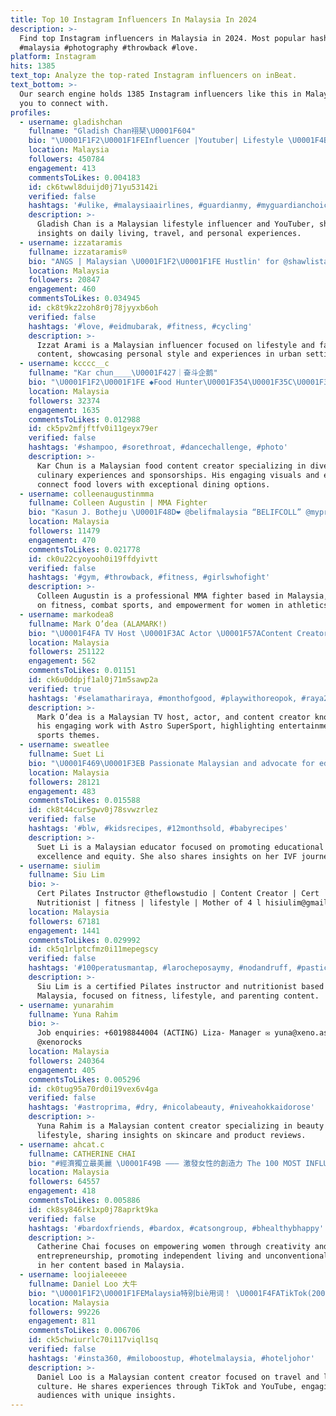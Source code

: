 ```yaml
---
title: Top 10 Instagram Influencers In Malaysia In 2024
description: >-
  Find top Instagram influencers in Malaysia in 2024. Most popular hashtags:
  #malaysia #photography #throwback #love.
platform: Instagram
hits: 1385
text_top: Analyze the top-rated Instagram influencers on inBeat.
text_bottom: >-
  Our search engine holds 1385 Instagram influencers like this in Malaysia for
  you to connect with.
profiles:
  - username: gladishchan
    fullname: "Gladish Chan祤琹\U0001F604"
    bio: "\U0001F1F2\U0001F1FEInfluencer |Youtuber| Lifestyle \U0001F4BCFor job enquiry : gladishofficial@gmail.com My Girl @tara.tara0309 @gladishwahaha \U0001F436：@potatopoodle @steadydotdot"
    location: Malaysia
    followers: 450784
    engagement: 413
    commentsToLikes: 0.004183
    id: ck6twwl8duijd0j71yu53142i
    verified: false
    hashtags: '#ulike, #malaysiaairlines, #guardianmy, #myguardianchoice'
    description: >-
      Gladish Chan is a Malaysian lifestyle influencer and YouTuber, sharing
      insights on daily living, travel, and personal experiences.
  - username: izzataramis
    fullname: izzataramis®
    bio: "ANGS | Malaysian \U0001F1F2\U0001F1FE Hustlin' for @shawlistaofficial"
    location: Malaysia
    followers: 20847
    engagement: 460
    commentsToLikes: 0.034945
    id: ck8t9kz2zoh8r0j78jyyxb6oh
    verified: false
    hashtags: '#love, #eidmubarak, #fitness, #cycling'
    description: >-
      Izzat Arami is a Malaysian influencer focused on lifestyle and fashion
      content, showcasing personal style and experiences in urban settings.
  - username: kcccc__c
    fullname: "Kar chun____\U0001F427｜奋斗企鹅"
    bio: "\U0001F1F2\U0001F1FE ◆Food Hunter\U0001F354\U0001F35C\U0001F355\U0001F363\U0001F370\U0001F9CB \U0001F4BC ◆Sponsorship ◆Content Creater◆ \U0001F54A️ ◆Jack0510lkc@gmail.com \U0001F427 ◆唯一小号:@mr.penguin72 \U0001F4D5小红书 ⤵️"
    location: Malaysia
    followers: 32374
    engagement: 1635
    commentsToLikes: 0.012988
    id: ck5pv2mfjftfv0i11geyx79er
    verified: false
    hashtags: '#shampoo, #sorethroat, #dancechallenge, #photo'
    description: >-
      Kar Chun is a Malaysian food content creator specializing in diverse
      culinary experiences and sponsorships. His engaging visuals and expertise
      connect food lovers with exceptional dining options.
  - username: colleenaugustinmma
    fullname: Colleen Augustin | MMA Fighter
    bio: "Kasun J. Botheju \U0001F48D❤️ @belifmalaysia “BELIFCOLL” @myprotein “COLLEEN” @samsungmalaysia “CAUGW5”"
    location: Malaysia
    followers: 11479
    engagement: 470
    commentsToLikes: 0.021778
    id: ck0u22cyoyooh0i19ffdyivtt
    verified: false
    hashtags: '#gym, #throwback, #fitness, #girlswhofight'
    description: >-
      Colleen Augustin is a professional MMA fighter based in Malaysia, focusing
      on fitness, combat sports, and empowerment for women in athletics.
  - username: markodea8
    fullname: Mark O’dea (ALAMARK!)
    bio: "\U0001F4FA TV Host \U0001F3AC Actor \U0001F57AContent Creator Astro SuperSport \U0001F4FA\U0001F1F2\U0001F1FE mkod.enquiries@gmail.com"
    location: Malaysia
    followers: 251122
    engagement: 562
    commentsToLikes: 0.01151
    id: ck6u0ddpjf1al0j71m5sawp2a
    verified: true
    hashtags: '#selamathariraya, #monthofgood, #playwithoreopok, #raya2024'
    description: >-
      Mark O’dea is a Malaysian TV host, actor, and content creator known for
      his engaging work with Astro SuperSport, highlighting entertainment and
      sports themes.
  - username: sweatlee
    fullname: Suet Li
    bio: "\U0001F469‍\U0001F3EB Passionate Malaysian and advocate for educational excellence and equity \U0001F489 @sweatlee_ivf for updates on my IVF journey \U0001F48C suetliliew@gmail.com"
    location: Malaysia
    followers: 28121
    engagement: 483
    commentsToLikes: 0.015588
    id: ck8t44cur5gwv0j78svwzrlez
    verified: false
    hashtags: '#blw, #kidsrecipes, #12monthsold, #babyrecipes'
    description: >-
      Suet Li is a Malaysian educator focused on promoting educational
      excellence and equity. She also shares insights on her IVF journey.
  - username: siulim
    fullname: Siu Lim
    bio: >-
      Cert Pilates Instructor @theflowstudio | Content Creator | Cert
      Nutritionist | fitness | lifestyle | Mother of 4 l hisiulim@gmail.com
    location: Malaysia
    followers: 67181
    engagement: 1441
    commentsToLikes: 0.029992
    id: ck5q1rlptcfmz0i11mepegscy
    verified: false
    hashtags: '#100peratusmantap, #larocheposaymy, #nodandruff, #pasticlear'
    description: >-
      Siu Lim is a certified Pilates instructor and nutritionist based in
      Malaysia, focused on fitness, lifestyle, and parenting content.
  - username: yunarahim
    fullname: Yuna Rahim
    bio: >-
      Job enquiries: +60198844004 (ACTING) Liza- Manager ✉️ yuna@xeno.asia
      @xenorocks
    location: Malaysia
    followers: 240364
    engagement: 405
    commentsToLikes: 0.005296
    id: ck0tug95a70rd0i19vex6v4ga
    verified: false
    hashtags: '#astroprima, #dry, #nicolabeauty, #niveahokkaidorose'
    description: >-
      Yuna Rahim is a Malaysian content creator specializing in beauty and
      lifestyle, sharing insights on skincare and product reviews.
  - username: ahcat.c
    fullname: CATHERINE CHAI
    bio: "#經濟獨立最美麗 \U0001F49B ——— 激發女性的創造力 The 100 MOST INFLUENTIAL ENTREPRENEURS 2019 #CATPOWERMONDAY 世界上有100種方法, 但我們只需要一種逆向思維。"
    location: Malaysia
    followers: 64557
    engagement: 418
    commentsToLikes: 0.005886
    id: ck8sy846rk1xp0j78aprkt9ka
    verified: false
    hashtags: '#bardoxfriends, #bardox, #catsongroup, #bhealthybhappy'
    description: >-
      Catherine Chai focuses on empowering women through creativity and
      entrepreneurship, promoting independent living and unconventional thinking
      in her content based in Malaysia.
  - username: loojialeeeee
    fullname: Daniel Loo 大牛
    bio: "\U0001F1F2\U0001F1FEMalaysia特别biè用词！ \U0001F4FATikTok(200k)｜Youtube(160k) . . For work: Manager +60189478597 Email: mnbstudiosmanagement@gmail.com"
    location: Malaysia
    followers: 99226
    engagement: 811
    commentsToLikes: 0.006706
    id: ck5chwiurrlc70i117viql1sq
    verified: false
    hashtags: '#insta360, #miloboostup, #hotelmalaysia, #hoteljohor'
    description: >-
      Daniel Loo is a Malaysian content creator focused on travel and local
      culture. He shares experiences through TikTok and YouTube, engaging
      audiences with unique insights.
---
```


